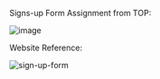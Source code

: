 Signs-up Form Assignment from TOP:

![image](https://github.com/user-attachments/assets/bb89bf42-1073-4515-a879-bd5a28c9d928)

Website Reference:

![sign-up-form](https://github.com/user-attachments/assets/c9afee1a-f24f-4ad6-ae5b-7ad119984db4)
